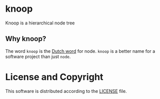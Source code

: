 # knoop
Knoop is a hierarchical node tree

## Why knoop?
The word `knoop` is the [Dutch word](https://translate.google.com/#nl/en/knoop) for node. `knoop` is a better name for a software project than just `node`.

# License and Copyright
This software is distributed according to the [LICENSE](LICENSE) file.
